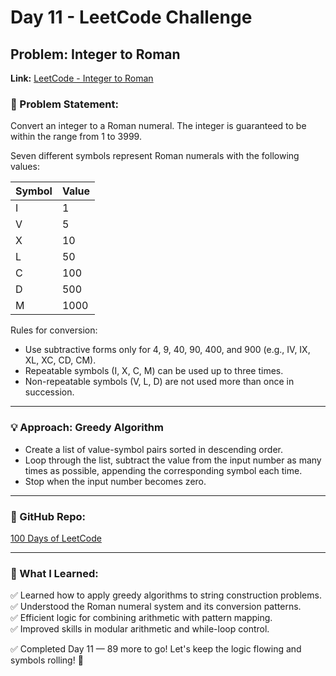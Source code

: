 # Day 11 - LeetCode Challenge

## Problem: Integer to Roman
**Link:** [LeetCode - Integer to Roman](https://leetcode.com/problems/integer-to-roman/description/)

### 🚀 Problem Statement:
Convert an integer to a Roman numeral. The integer is guaranteed to be within the range from 1 to 3999.

Seven different symbols represent Roman numerals with the following values:

| Symbol | Value |
|--------|-------|
| I      | 1     |
| V      | 5     |
| X      | 10    |
| L      | 50    |
| C      | 100   |
| D      | 500   |
| M      | 1000  |

Rules for conversion:
- Use subtractive forms only for 4, 9, 40, 90, 400, and 900 (e.g., IV, IX, XL, XC, CD, CM).
- Repeatable symbols (I, X, C, M) can be used up to three times.
- Non-repeatable symbols (V, L, D) are not used more than once in succession.

---

### 💡 Approach: Greedy Algorithm
- Create a list of value-symbol pairs sorted in descending order.
- Loop through the list, subtract the value from the input number as many times as possible, appending the corresponding symbol each time.
- Stop when the input number becomes zero.

---

### 📂 GitHub Repo:
[100 Days of LeetCode](https://github.com/Mdraihanahmad/100-days-of-leetcode.git)

---

### 🧠 What I Learned:
✅ Learned how to apply greedy algorithms to string construction problems.  
✅ Understood the Roman numeral system and its conversion patterns.  
✅ Efficient logic for combining arithmetic with pattern mapping.  
✅ Improved skills in modular arithmetic and while-loop control.

✅ Completed Day 11 — 89 more to go! Let's keep the logic flowing and symbols rolling! 💪
